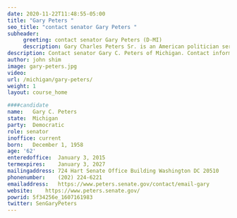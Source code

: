```yaml
---
date: 2020-11-22T11:48:55-05:00
title: "Gary Peters "
seo_title: "contact senator Gary Peters "
subheader:
     greeting: contact senator Gary Peters (D-MI) 
     description: Gary Charles Peters Sr. is an American politician serving as the junior United States Senator from Michigan since 2015.
description: Contact senator Gary C. Peters of Michigan. Contact information for Gary C. Peters includes email address, phone number, and mailing address.
author: john shim
image: gary-peters.jpg
video:
url: /michigan/gary-peters/
weight: 1
layout: course_home

####candidate
name:	Gary C. Peters
state:	Michigan
party:	Democratic
role: senator
inoffice: current
born:	December 1, 1958
age: '62'
enteredoffice:	January 3, 2015
termexpires:	January 3, 2027
mailingaddress:	724 Hart Senate Office Building Washington DC 20510
phonenumber:	(202) 224-6221
emailaddress:	https://www.peters.senate.gov/contact/email-gary
website:	https://www.peters.senate.gov/
powrid: 5f34256e_1607161983
twitter: SenGaryPeters
---
```




